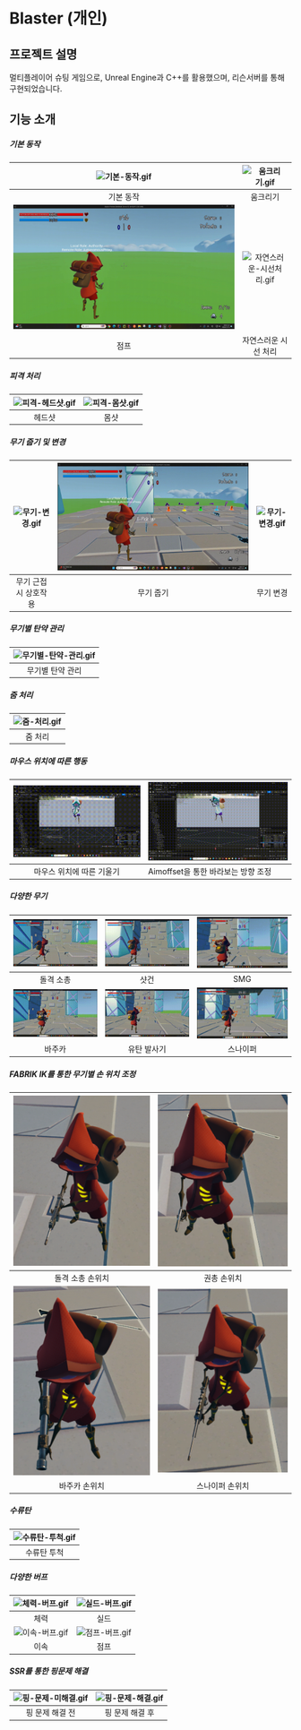 # Blaster (개인)

## 프로젝트 설명

멀티플레이어 슈팅 게임으로, Unreal Engine과 C++를 활용했으며, 리슨서버를 통해 구현되었습니다.

## 기능 소개

##### 기본 동작

| ![기본-동작.gif](./readme-assets/기본-동작.gif) | ![움크리기.gif](./readme-assets/움크리기.gif)             |
|:---------------------------------------:|:-------------------------------------------------:|
| 기본 동작                                   | 움크리기                                              |
| ![점프.gif](./readme-assets/점프.gif)       | ![자연스러운-시선처리.gif](./readme-assets/자연스러운-시선처리.gif) |
| 점프                                      | 자연스러운 시선 처리                                       |

##### 피격 처리

| ![피격-헤드샷.gif](./readme-assets/피격-헤드샷.gif) | ![피격-몸샷.gif](./readme-assets/피격-몸샷.gif) |
|:-----------------------------------------:|:---------------------------------------:|
| 헤드샷                                       | 몸샷                                      |

##### 무기 줍기 및 변경

| ![무기-변경.gif](./readme-assets/무기-근접-시-상호작용-활성화.gif) | ![무기-변경.gif](./readme-assets/무기-줍기.gif) | ![무기-변경.gif](C:\Users\CHAFA\Desktop\cpp\UE5\Blaster\readme-assets\무기-변경.gif) |
|:--------------------------------------------------:|:---------------------------------------:|:----------------------------------------------------------------------------:|
| 무기 근접 시 상호작용                                       | 무기 줍기                                   | 무기 변경                                                                        |

##### 무기별 탄약 관리

| ![무기별-탄약-관리.gif](./readme-assets/무기별-탄약-관리.gif) |
|:-----------------------------------------------:|
| 무기별 탄약 관리                                       |

##### 줌 처리

| ![줌-처리.gif](./readme-assets/줌-처리.gif) |
|:-------------------------------------:|
| 줌 처리                                  |

##### 마우스 위치에 따른 행동

| <img title="" src="./readme-assets/마우스 위치에 따른 기울기 조정.gif" alt="마우스 위치에 따른 기울기 조정.gif" data-align="center"> | <img title="" src="./readme-assets/AimOffset을 통한 바라보는 방향 조정.gif" alt="AimOffset을 통한 바라보는 방향 조정.gif" data-align="center"> |
|:----------------------------------------------------------------------------------------------------------:| ------------------------------------------------------------------------------------------------------------------------ |
| 마우스 위치에 따른 기울기                                                                                             | Aimoffset을 통한 바라보는 방향 조정                                                                                                 |

##### 다양한 무기

| ![돌격소총.gif](./readme-assets/돌격소총.gif) | ![샷건.gif](./readme-assets/샷건.gif)       | ![SMG.gif](./readme-assets/SMG.gif)   |
|:-------------------------------------:|:---------------------------------------:|:-------------------------------------:|
| 돌격 소총                                 | 샷건                                      | SMG                                   |
| ![바주카.gif](./readme-assets/바주카.gif)   | ![유탄발사기.gif](./readme-assets/유탄발사기.gif) | ![스나이퍼.gif](./readme-assets/스나이퍼.gif) |
| 바주카                                   | 유탄 발사기                                  | 스나이퍼                                  |

##### FABRIK IK를 통한 무기별 손 위치 조정

| <img title="" src="./readme-assets/돌격 소총 손위치.png" alt="돌격 소총 손위치.png" width="282"> | ![권총 손위치.png](./readme-assets/권총%20손위치.png)                                        |
|:----------------------------------------------------------------------------------:|:----------------------------------------------------------------------------------:|
| 돌격 소총 손위치                                                                          | 권총 손위치                                                                             |
| ![바주카 손위치.png](./readme-assets/바주카%20손위치.png)                                      | <img title="" src="./readme-assets/스나이퍼 손 위치.png" alt="스나이퍼 손 위치.png" width="266"> |
| 바주카 손위치                                                                            | 스나이퍼 손위치                                                                           |

##### 수류탄

| ![수류탄-투척.gif](./readme-assets/수류탄-투척.gif) |
|:-----------------------------------------:|
| 수류탄 투척                                    |

##### 다양한 버프

| ![체력-버프.gif](./readme-assets/체력-버프.gif) | ![실드-버프.gif](./readme-assets/실드-버프.gif) |
|:---------------------------------------:|:---------------------------------------:|
| 체력                                      | 실드                                      |
| ![이속-버프.gif](./readme-assets/이속-버프.gif) | ![점프-버프.gif](./readme-assets/점프-버프.gif) |
| 이속                                      | 점프                                      |

##### SSR를 통한 핑문제 해결

| ![핑-문제-미해결.gif](./readme-assets/핑-문제-미해결.gif) | ![핑-문제-해결.gif](./readme-assets/핑-문제-해결.gif) |
|:---------------------------------------------:|:-------------------------------------------:|
| 핑 문제 해결 전                                     | 핑 문제 해결 후                                   |
